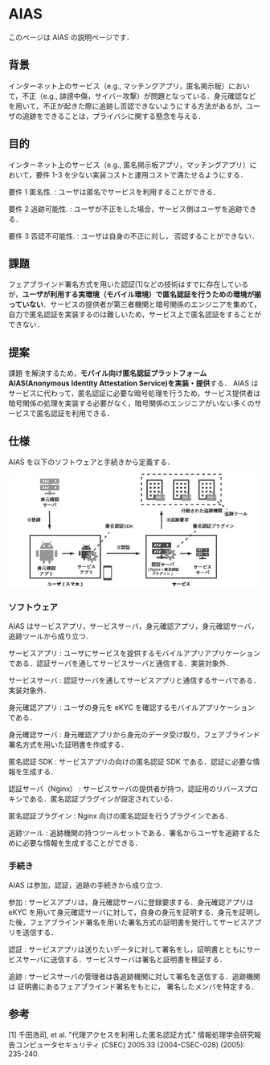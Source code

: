 # AIAS

このページは AIAS の説明ページです．

## 背景

インターネット上のサービス（e.g., マッチングアプリ，匿名掲示板）において，不正（e.g., 誹謗中傷，サイバー攻撃）が問題となっている．身元確認などを用いて，不正が起きた際に追跡し否認できないようにする方法があるが，ユーザの追跡をできることは，プライバシに関する懸念を与える．

## 目的

インターネット上のサービス（e.g., 匿名掲示板アプリ，マッチングアプリ）において，要件 1-3 を少ない実装コストと運用コストで満たせるようにする．

要件 1 匿名性.
: ユーザは匿名でサービスを利用することができる．

要件 2 追跡可能性.
: ユーザが不正をした場合，サービス側はユーザを追跡できる．

要件 3 否認不可能性.
: ユーザは自身の不正に対し， 否認することができない．

## 課題

フェアブラインド署名方式を用いた認証[1]などの技術はすでに存在しているが，**ユーザが利用する実環境（モバイル環境）で匿名認証を行うための環境が揃っていない**．サービスの提供者が第三者機関と暗号関係のエンジニアを集めて，自力で匿名認証を実装するのは難しいため，サービス上で匿名認証をすることができない．

## 提案

課題 を解決するため，**モバイル向け匿名認証プラットフォーム AIAS(Anonymous Identity Attestation Service)を実装・提供**する．
AIAS はサービスに代わって，匿名認証に必要な暗号処理を行うため，サービス提供者は暗号関係の処理を実装する必要がなく，暗号関係のエンジニアがいない多くのサービスで匿名認証を利用できる．

## 仕様

AIAS を以下のソフトウェアと手続きから定義する．

![AIASのソフトウェアと手順](img/aias.png)

### ソフトウェア

AIAS はサービスアプリ，サービスサーバ，身元確認アプリ，身元確認サーバ，追跡ツールから成り立つ．

サービスアプリ
: ユーザにサービスを提供するモバイルアプリアプリケーションである．認証サーバを通してサービスサーバと通信する．実装対象外．

サービスサーバ
: 認証サーバを通してサービスアプリと通信するサーバである．実装対象外．

身元確認アプリ
: ユーザの身元を eKYC を確認するモバイルアプリケーションである．

身元確認サーバ
: 身元確認アプリから身元のデータ受け取り，フェアブラインド署名方式を用いた証明書を作成する．

匿名認証 SDK
: サービスアプリの向けの匿名認証 SDK である．認証に必要な情報を生成する．

認証サーバ（Nginx）
: サービスサーバの提供者が持つ，認証用のリバースプロキシである．匿名認証プラグインが設定されている．

匿名認証プラグイン
: Nginx 向けの匿名認証を行うプラグインである．

追跡ツール
: 追跡機関の持つツールセットである．署名からユーザを追跡するために必要な情報を生成することができる．

### 手続き

AIAS は参加，認証，追跡の手続きから成り立つ．

参加
: サービスアプリは，身元確認サーバに登録要求する．身元確認アプリは eKYC を用いて身元確認サーバに対して，自身の身元を証明する．身元を証明した後，フェアブラインド署名を用いた署名方式の証明書を発行してサービスアプリを送信する．

認証
: サービスアプリは送りたいデータに対して署名をし，証明書とともにサービスサーバに送信する．サービスサーバは署名と証明書を検証する．

追跡
: サービスサーバの管理者は各追跡機関に対して署名を送信する．追跡機関 は 証明書にあるフェアブラインド署名をもとに， 署名したメンバを特定する．

## 参考

[1] 千田浩司, et al. "代理アクセスを利用した匿名認証方式." 情報処理学会研究報告コンピュータセキュリティ (CSEC) 2005.33 (2004-CSEC-028) (2005): 235-240.
